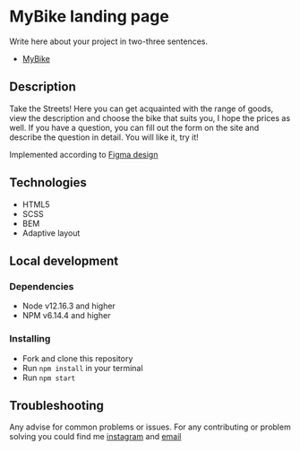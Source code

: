 # MyBike landing page

Write here about your project in two-three sentences.
- [MyBike](https://romankushyk.github.io/mybike-landing/)

## Description

Take the Streets!
Here you can get acquainted with the range of goods, view the description and choose the bike that suits you, I hope the prices as well.
If you have a question, you can fill out the form on the site and describe the question in detail.
You will like it, try it!

Implemented according to [Figma design](https://www.figma.com/file/Ic3SlZjkATYaS7uTifZAIk/BIKE?node-id=0%3A1)

## Technologies
* HTML5
* SCSS
* BEM
* Adaptive layout

## Local development

### Dependencies
* Node v12.16.3 and higher
* NPM v6.14.4 and higher

### Installing
* Fork and clone this repository
* Run `npm install` in your terminal
* Run `npm start`

## Troubleshooting

Any advise for common problems or issues.
For any contributing or problem solving you could find me [instagram](https://www.instagram.com/romankushyk/) and [email](mailto:romankushyk0@gmail.com)
